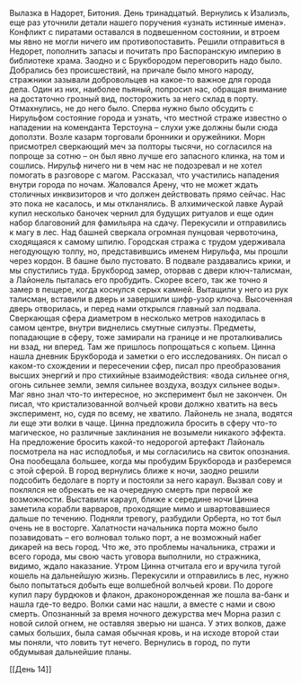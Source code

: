 Вылазка в Надорет, Битония. День тринадцатый.
Вернулись к Изалиэль, еще раз уточнили детали нашего поручения «узнать истинные имена». Конфликт с пиратами оставался в подвешенном состоянии, и втроем мы явно не могли ничего им противопоставить. Решили отправиться в Недорет, пополнить запасы и почитать про Баспоранскую империю в библиотеке храма. Заодно и с Брукбородом переговорить надо было. 
Добрались без происшествий, на причале было много народу, стражники зазывали добровольцев на какое-то важное для города дела. Один из них, наиболее пьяный, попросил нас, обращая внимание на достаточно грозный вид, посторожить за него склад в порту. Отмахнулись, не до него было. Сперва нужно было обсудить с Нирульфом состояние города и узнать, что местной страже известно о нападении на коменданта Терстоуна – слухи уже должны были сюда доползти. Возле казарм торговали бронники и оружейники. Морн присмотрел сверкающий меч за полторы тысячи, но согласился на попроще за сотню – он был явно лучше его запасного клинка, на том и сошлись. Нирульф ничего ни в чем нас не подозревал и не хотел помогать в разговоре с магом. Рассказал, что участились нападения внутри города по ночам. Жаловался Арену, что не может ждать столичных инквизиторов и что должен действовать прямо сейчас. Нас это пока не касалось, и мы откланялись. В алхимической лавке Аурай купил несколько баночек чернил для будущих ритуалов и еще один набор благовоний для фамильяра на сдачу. Перекусили и отправились к магу в лес.
Над башней сверкала огромная пунцовая червоточина, сходящаяся к самому шпилю. Городская стража с трудом удерживала негодующую толпу, но, представившись именем Нирульфа, мы прошли через кордон. В башне было пустовато. В подвале раздавались крики, и мы спустились туда. Брукбород замер, оторвав с двери ключ-талисман, а Лайонель пыталась его пробудить. Скорее всего, так же точно я замер в пещере, когда коснулся серых камней. Вытащили у него из рук талисман, вставили в дверь и завершили шифр-узор ключа. Высоченная дверь отворилась, и перед нами открылся главный зал подвала. Сверкающая сфера диаметром в несколько метров находилась в самом центре, внутри виднелись смутные силуэты. Предметы, попадающие в сферу, тоже замирали на границе и не проталкивались ни взад, ни вперед. Там же пришлось попрощаться с копьем. Цинна нашла дневник Брукборода и заметки о его исследованиях. Он писал о каком-то схождении и пересечении сфер, писал про преобразования высших энергий и про стихийные взаимодействия: «вода сильнее огня, огонь сильнее земли, земля сильнее воздуха, воздух сильнее воды». Маг явно знал что-то интересное, но эксперимент был не закончен. Он писал, что кристализованной волчьей крови должно хватить на весь эксперимент, но, судя по всему, не хватило. Лайонель не знала, водятся ли еще эти волки в чаще. Цинна предложила бросить в сферу что-то магическое, но различные заклинания не возымели никакого эффекта. На предложение бросить какой-то недорогой артефакт Лайональ посмотрела на нас исподлобья, и мы согласились на свиток опознания. Она пообещала большее, когда мы пробудим Брукборода и разберемся с этой сферой.
В город вернулись ближе к ночи, заодно решили подсобить бедолаге в порту и постояли за него караул. Вызвал сову и поклялся не обрекать ее на очередную смерть при первой же возможности. Выставили караул, ближе к середине ночи Цинна заметила корабли варваров, проходящие мимо и швартовавшиеся дальше по течению. Подняли тревогу, разбудили Орберта, но тот был очень не в восторге. Халатности начальника порта можно было позавидовать – его волновал только порт, а не возможный набег дикарей на весь город. Что же, это проблемы начальника, стражи и всего города, мы свою часть уговора выполнили, но стражника, видимо, ждало наказание. Утром Цинна отчитала его и вручила тугой кошель на дальнейшую жизнь. Перекусили и отправились в лес, нужно было попытаться добыть еще волшебной волчьей крови. По дороге купил пару бурдюков и флакон, драконорожденная же пошла ва-банк и нашла где-то ведро. Волки сами нас нашли, а вместе с нами и свою смерть. Опознанный за время ночного дежурства меч Морна разил с новой силой огнем, не оставляя зверью ни шанса. У этих волков, даже самых больших, была самая обычная кровь, и на исходе второй стаи мы поняли, что ловить тут нечего. Вернулись в город, по пути обдумывая дальнейшие планы.

[[День 14]]